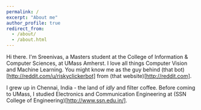 ```yaml
---
permalink: /
excerpt: "About me"
author_profile: true
redirect_from: 
  - /about/
  - /about.html
---
```


Hi there. I'm Sreenivas, a Masters student at the College of Information & Computer Sciences, at UMass Amherst. I love all things Computer Vision and Machine Learning. You might know me as the guy behind (that bot)[http://reddit.com/u/riskyclickerbot] from (that website)[http://reddit.com].

I grew up in Chennai, India - the land of _idly_ and filter coffee. Before coming to UMass, I studied Electronics and Communication Engineering at (SSN College of Engineering)[http://www.ssn.edu.in/].
